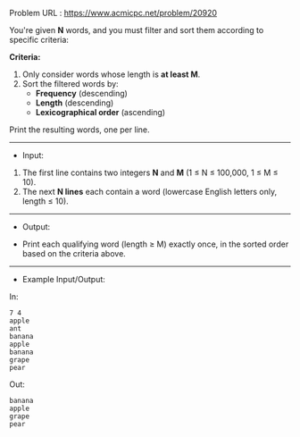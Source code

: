 Problem URL : https://www.acmicpc.net/problem/20920

You're given **N** words, and you must filter and sort them according to specific criteria:

**Criteria:**
1. Only consider words whose length is **at least M**.
2. Sort the filtered words by:
   - **Frequency** (descending)
   - **Length** (descending)
   - **Lexicographical order** (ascending)

Print the resulting words, one per line.

---
* Input:

1. The first line contains two integers **N** and **M** (1 ≤ N ≤ 100,000, 1 ≤ M ≤ 10).
2. The next **N lines** each contain a word (lowercase English letters only, length ≤ 10).

---
* Output:

- Print each qualifying word (length ≥ M) exactly once, in the sorted order based on the criteria above.

---
* Example Input/Output:

In:
```
7 4
apple
ant
banana
apple
banana
grape
pear
```

Out:
```
banana
apple
grape
pear
```
